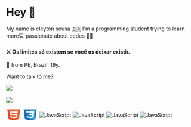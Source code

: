 # Hey 👋

My name is cleyton sousa 🇧🇷
I'm a programming student trying to learn more💻 
passionate about codes 🧑‍💻


#### ⚔️ Os limites só existem se você os deixar existir.

🏡 from PE, Brazil.
 19y.


Want to talk to me?

  <a href="https://instagram.com/cleyton_azuos" target="_blank"><img src="https://img.shields.io/badge/-Instagram-%23E4405F?style=for-the-badge&logo=instagram&logoColor=white" target="_blank"></a>
  
  <a href="https://www.linkedin.com/in/cleyton-sousa-3626a11a5/" target="_blank"><img src="https://img.shields.io/badge/-LinkedIn-%230077B5?style=for-the-badge&logo=linkedin&logoColor=white" target="_blank"></a>
  

<Div>
  <img align="center" alt="HTML5" height="30" width="40" src="https://raw.githubusercontent.com/devicons/devicon/master/icons/html5/html5-original.svg">
    <img align="center" alt="CSS3" height="30" width="40" src="https://raw.githubusercontent.com/devicons/devicon/master/icons/css3/css3-original.svg">
<img align="center" alt="JavaScript" height="30" width="40" src="https://upload.wikimedia.org/wikipedia/commons/9/99/Unofficial_JavaScript_logo_2.svg">
 <img align="center" alt="JavaScript" height="30" width="40" src="https://upload.wikimedia.org/wikipedia/commons/4/47/React.svg">
 <img align="center" alt="JavaScript" height="30" width="40" src="https://upload.wikimedia.org/wikipedia/commons/3/3f/Git_icon.svg">
  <img align="center" alt="JavaScript" height="30" width="40" src="https://upload.wikimedia.org/wikipedia/commons/4/4a/GitHub_Mark.png">
 
 
 

</Div>
  


